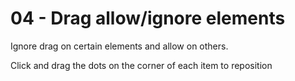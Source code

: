 # 04 - Drag allow/ignore elements 

Ignore drag on certain elements and allow on others.

Click and drag the dots on the corner of each item to reposition

<ClientOnly>
<Example04AllowIgnore></Example04AllowIgnore>
</ClientOnly>
